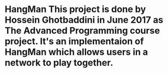 # HangMan  This project is done by Hossein Ghotbaddini in June 2017 as The Advanced Programming course project. It's an implementaion of HangMan which allows users in a network to play together.
